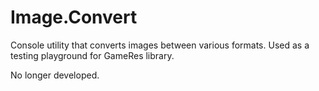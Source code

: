 Image.Convert
=============

Console utility that converts images between various formats.  Used as a
testing playground for GameRes library.

No longer developed.
